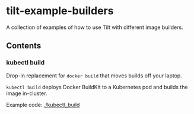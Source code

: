 # tilt-example-builders

A collection of examples of how to use Tilt with different image builders.

## Contents

### kubectl build

Drop-in replacement for `docker build` that moves builds off your laptop.

`kubectl build` deploys Docker BuildKit to a Kubernetes pod and builds the image in-cluster.

Example code: [./kubectl_build](./kubectl_build)
